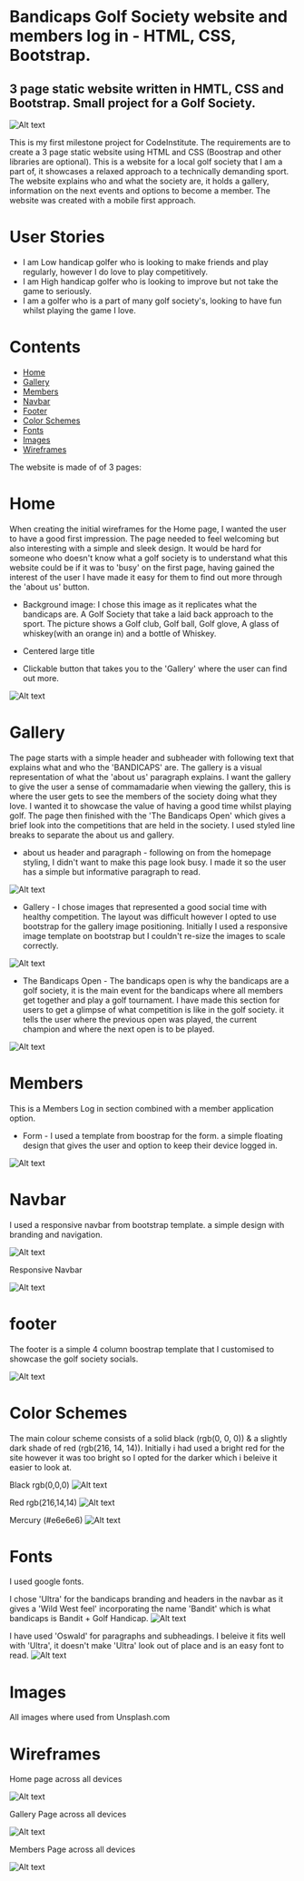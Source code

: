 # Bandicaps Golf Society website and members log in - HTML, CSS, Bootstrap.

## 3 page static website written in HMTL, CSS and Bootstrap. Small project for a Golf Society.

![Alt text](assets/images/amiresponsive.png)

This is my first milestone project for CodeInstitute. The requirements are to create a 3 page static website using HTML and CSS (Boostrap and other libraries are optional). This is a website for a local golf society that I am a part of, it showcases a relaxed approach to a technically demanding sport. The website explains who and what the society are, it holds a gallery, information on the next events and options to become a member. The website was created with a mobile first approach.

# User Stories

- I am Low handicap golfer who is looking to make friends and play regularly, however I do love to play competitively.
- I am High handicap golfer who is looking to improve but not take the game to seriously.
- I am a golfer who is a part of many golf society's, looking to have fun whilst playing the game I love.

# Contents

- [Home](#home)
- [Gallery](#gallery)
- [Members](#members)
- [Navbar](#navbar)
- [Footer](#footer)
- [Color Schemes](#color-schemes)
- [Fonts](#fonts)
- [Images](#images)
- [Wireframes](#wireframes)

The website is made of of 3 pages:

# Home

When creating the initial wireframes for the Home page, I wanted the user to have a good first impression. The page needed to feel welcoming but also interesting with a simple and sleek design. It would be hard for someone who doesn't know what a golf society is to understand what this website could be if it was to 'busy' on the first page, having gained the interest of the user I have made it easy for them to find out more through the 'about us' button.

- Background image: I chose this image as it replicates what the bandicaps are. A Golf Society that take a laid back approach to the sport. The picture shows a Golf club, Golf ball, Golf glove, A glass of whiskey(with an orange in) and a bottle of Whiskey.

- Centered large title

- Clickable button that takes you to the 'Gallery' where the user can find out more.

![Alt text](assets/images/homepage.feat.png)

# Gallery

The page starts with a simple header and subheader with following text that explains what and who the 'BANDICAPS' are. The gallery is a visual representation of what the 'about us' paragraph explains. I want the gallery to give the user a sense of commamadarie when viewing the gallery, this is where the user gets to see the members of the society doing what they love. I wanted it to showcase the value of having a good time whilst playing golf. The page then finished with the 'The Bandicaps Open' which gives a brief look into the competitions that are held in the society. I used styled line breaks to separate the about us and gallery.

- about us header and paragraph - following on from the homepage styling, I didn't want to make this page look busy. I made it so the user has a simple but informative paragraph to read.

![Alt text](assets/images/aboutus.feat.png)

- Gallery - I chose images that represented a good social time with healthy competition. The layout was difficult however I opted to use bootstrap for the gallery image positioning. Initially I used a responsive image template on bootstrap but I couldn't re-size the images to scale correctly.

![Alt text](assets/images/gallery.feat.png)

- The Bandicaps Open - The bandicaps open is why the bandicaps are a golf society, it is the main event for the bandicaps where all members get together and play a golf tournament. I have made this section for users to get a glimpse of what competition is like in the golf society. it tells the user where the previous open was played, the current champion and where the next open is to be played.

![Alt text](assets/images/open.feat.png)

# Members

This is a Members Log in section combined with a member application option.

- Form - I used a template from boostrap for the form. a simple floating design that gives the user and option to keep their device logged in.

![Alt text](assets/images/members.feat.png)

# Navbar

I used a responsive navbar from bootstrap template. a simple design with branding and navigation.

![Alt text](assets/images/Navbar.feat.png)

Responsive Navbar

![Alt text](assets/images/navbarmob.feat.png)

# footer

The footer is a simple 4 column boostrap template that I customised to showcase the golf society socials.

![Alt text](assets/images/footer.feat.png)

# Color Schemes

The main colour scheme consists of a solid black (rgb(0, 0, 0)) & a slightly dark shade of red (rgb(216, 14, 14)). Initially i had used a bright red for the site however it was too bright so I opted for the darker which i beleive it easier to look at.

Black rgb(0,0,0)
![Alt text](assets/images/colorschemeblack.png)

Red rgb(216,14,14)
![Alt text](assets/images/colorschemered.png)

Mercury (#e6e6e6)
![Alt text](assets/images/colorschememercury.png)

# Fonts

I used google fonts.

I chose 'Ultra' for the bandicaps branding and headers in the navbar as it gives a 'Wild West feel' incorporating the name 'Bandit' which is what bandicaps is Bandit + Golf Handicap.
![Alt text](assets/images/Typography.Ultra.png)

I have used 'Oswald' for paragraphs and subheadings. I beleive it fits well with 'Ultra', it doesn't make 'Ultra' look out of place and is an easy font to read.
![Alt text](assets/images/typography.oswald.png)

# Images

All images where used from Unsplash.com

# Wireframes

Home page across all devices

![Alt text](assets/images/homepage.WF.png)

Gallery Page across all devices

![Alt text](assets/images/Gallery.WF.png)

Members Page across all devices

![Alt text](assets/images/members.WF.png)
